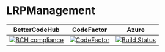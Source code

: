 # LRPManagement

| BetterCodeHub | CodeFactor | Azure |
| ------------- | ---------- | ----- |
| [![BCH compliance](https://bettercodehub.com/edge/badge/dscurrey/LRPManagement?branch=master)](https://bettercodehub.com/) | [![CodeFactor](https://www.codefactor.io/repository/github/dscurrey/lrpmanagement/badge)](https://www.codefactor.io/repository/github/dscurrey/lrpmanagement) | [![Build Status](https://dev.azure.com/dsc1998/LRPManagement/_apis/build/status/dscurrey.LRPManagement?branchName=master)](https://dev.azure.com/dsc1998/LRPManagement/_build/latest?definitionId=4&branchName=master)
